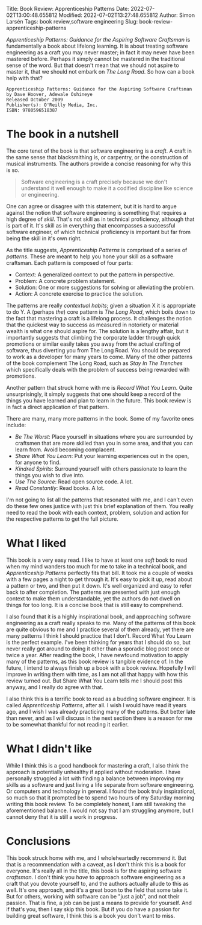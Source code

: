 Title: Book Review: Apprenticeship Patterns
Date: 2022-07-02T13:00:48.655812
Modified: 2022-07-02T13:27:48.655812
Author: Simon Larsén
Tags: book review,software engineering
Slug: book-review-apprenticeship-patterns

_Apprenticeship Patterns: Guidance for the Aspiring Software Craftsman_ is
fundamentally a book about lifelong learning. It is about treating software
engineering as a craft you may never master; in fact it may never have been
mastered before. Perhaps it simply cannot be mastered in the traditional sense
of the word. But that doesn't mean that we should not aspire to master it, that
we should not embark on _The Long Road_. So how can a book help with that?

```
Apprenticeship Patterns: Guidance for the Aspiring Software Craftsman
by Dave Hoover, Adewale Oshineye
Released October 2009
Publisher(s): O'Reilly Media, Inc.
ISBN: 9780596518387
```

# The book in a nutshell
The core tenet of the book is that software engineering is a _craft_. A craft in
the same sense that blacksmithing is, or carpentry, or the construction of
musical instruments. The authors provide a concise reasoning for why this is so.

> Software engineering is a craft precisely because we don't understand it well
> enough to make it a codified discipline like science or engineering.

One can agree or disagree with this statement, but it is hard to argue against
the notion that software engineering is something that requires a high degree of
_skill_. That's not skill as in technical proficiency, although that is part of
it. It's skill as in everything that encompasses a successful software engineer,
of which technical proficiency is important but far from being the skill in it's
own right.

As the title suggests, _Apprenticeship Patterns_ is comprised of a series of
_patterns_. These are meant to help you hone your skill as a software craftsman.
Each pattern is composed of four parts:

* Context: A generalized context to put the pattern in perspective.
* Problem: A concrete problem statement.
* Solution: One or more suggestions for solving or alleviating the problem.
* Action: A concrete exercise to practice the solution.

The patterns are really _contextual habits_; given a situation X it is
appropriate to do Y. A (perhaps _the_) core pattern is _The Long Road_, which
boils down to the fact that mastering a craft is a lifelong process. It
challenges the notion that the quickest way to success as measured in notoriety
or material wealth is what one should aspire for. The solution is a lengthy
affair, but it importantly suggests that climbing the corporate ladder through
quick promotions or similar easily takes you away from the actual crafting of
software, thus diverting you from The Long Road. You should be prepared to work
as a developer for many years to come. Many of the other patterns of the book
complement The Long Road, such as _Stay In The Trenches_ which specifically
deals with the problem of success being rewarded with promotions.

Another pattern that struck home with me is _Record What You Learn_. Quite
unsurprisingly, it simply suggests that one should keep a record of the things
you have learned and plan to learn in the future. This book review is in fact a
direct application of that pattern.

There are many, many more patterns in the book. Some of my favorite ones include:

* _Be The Worst_: Place yourself in situations where you are surrounded by
  craftsmen that are more skilled than you in some area, and that you can learn
  from. Avoid becoming complacent.
* _Share What You Learn_: Put your learning experiences out in the open, for
  anyone to find.
* _Kindred Spirits_: Surround yourself with others passionate to learn the
  things you wish to dive into.
* _Use The Source_: Read open source code. A lot.
* _Read Constantly_: Read books. A lot.

I'm not going to list all the patterns that resonated with me, and I can't even
do these few ones justice with just this brief explanation of them. You really
need to read the book with each context, problem, solution and action for the
respective patterns to get the full picture.

# What I liked
This book is a very easy read. I like to have at least one _soft_ book to read
when my mind wanders too much for me to take in a technical book, and
_Apprenticeship Patterns_ perfectly fits that bill. It took me a couple of weeks
with a few pages a night to get through it. It's easy to pick it up, read about
a pattern or two, and then put it down. It's well organized and easy to refer
back to after completion. The patterns are presented with just enough context to
make them understandable, yet the authors do not dwell on things for too long.
It is a concise book that is still easy to comprehend.

I also found that it is a highly inspirational book, and approaching software
engineering as a craft really speaks to me. Many of the patterns of this book
are quite obvious to me and I practice several of them already, yet there are
many patterns I think I should practice that I don't. Record What You Learn is
the perfect example. I've been thinking for years that I should do so, but never
really got around to doing it other than a sporadic blog post once or twice a
year. After reading the book, I have newfound motivation to apply many of
the patterns, as this book review is tangible evidence of. In the future, I
intend to always finish up a book with a book review. Hopefully I will improve
in writing them with time, as I am not all that happy with how this review
turned out. But Share What You Learn tells me I should post this anyway, and I
really do agree with that.

I also think this is a terrific book to read as a budding software engineer. It
is called _Apprenticeship Patterns_, after all. I wish I would have read it
years ago, and I wish I was already practicing many of the patterns. But better
late than never, and as I will discuss in the next section there is a reason for
me to be somewhat thankful for not reading it earlier.

# What I didn't like
While I think this is a good handbook for mastering a craft, I also think the
approach is potentially unhealthy if applied without moderation. I have
personally struggled a lot with finding a balance between improving my skills as
a software and just living a life separate from software engineering. Or
computers and technology in general. I found the book truly inspirational, so
much so that it prompted be to spend two hours of my Saturday morning writing
this book review. To be completely honest, I am still tweaking the
aforementioned balance. I would not say that I am struggling anymore, but I
cannot deny that it is still a work in progress.

# Conclusions
This book struck home with me, and I wholeheartedly recommend it. But that is a
recommendation with a caveat, as I don't think this is a book for everyone.
It's really all in the title, this book is for the aspiring software
_craftsman_. I don't think you _have_ to approach software engineering as a
craft that you devote yourself to, and the authors actually allude to this as
well. It's one approach, and it's a great boon to the field that some take it.
But for others, working with software can be "just a job", and not their
passion. That is fine, a job can be just a means to provide for yourself. And
if that's you, then I say skip this book. But if you do have a passion for
building great software, I think this is a book you don't want to miss.
